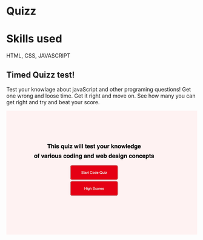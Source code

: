 # Quizz

# Skills used
HTML, CSS, JAVASCRIPT


## Timed Quizz test!
Test your knowlage about javaScript and other programing questions!
Get one wrong and loose time. Get it right and move on. See how many you can get right
and try and beat your score.

![alt text](./newtestshot.png)